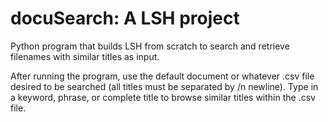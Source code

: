 # docuSearch: A LSH project
Python program that builds LSH from scratch to search and retrieve filenames with similar titles as input.

After running the program, use the default document or whatever .csv file desired to be searched (all titles must be separated by /n newline).
Type in a keyword, phrase, or complete title to browse similar titles within the .csv file.
